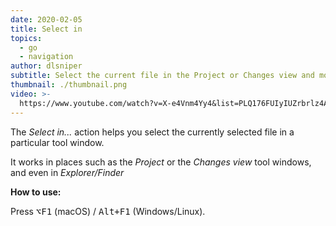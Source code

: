 ```yaml
---
date: 2020-02-05
title: Select in
topics:
  - go
  - navigation
author: dlsniper
subtitle: Select the current file in the Project or Changes view and more
thumbnail: ./thumbnail.png
video: >-
  https://www.youtube.com/watch?v=X-e4Vnm4Yy4&list=PLQ176FUIyIUZrbrlz4AY1V8VzBJKZyVlW&index=155
---
```


The _Select in..._ action helps you select the currently selected file in a particular tool window.

It works in places such as the _Project_ or the _Changes view_ tool windows, and even in _Explorer/Finder_

**How to use:**

Press <kbd>⌥F1</kbd> (macOS) / <kbd>Alt+F1</kbd> (Windows/Linux).

